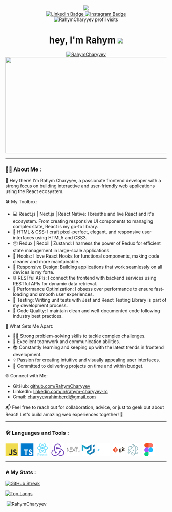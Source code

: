 <div id="header" align="center">
  <img src="https://media.giphy.com/media/M9gbBd9nbDrOTu1Mqx/giphy.gif" width="100"/>
  <div id="badges">
  <a href="https://www.linkedin.com/in/rahym-charyyev-451b19214/">
    <img src="https://img.shields.io/badge/LinkedIn-blue?style=for-the-badge&logo=linkedin&logoColor=white" alt="LinkedIn Badge"/>
  </a>
  <a href="https://www.instagram.com/charyyev_rahym/">
    <img src="https://img.shields.io/badge/Instagram-red?logo=Instagram&logoColor=white&style=for-the-badge" alt="Instagram Badge"/>
  </a>
</div>
<img src="https://komarev.com/ghpvc/?username=RahymCharyyev&style=flat-square&color=blue" alt="RahymCharyyev profil visits"/>
<h1>
  hey, I'm Rahym
  <img src="https://media.giphy.com/media/hvRJCLFzcasrR4ia7z/giphy.gif" width="30px"/>
</h1>
<a href="https://github.com/ryo-ma/github-profile-trophy"><img src="https://github-profile-trophy.vercel.app/?username=RahymCharyyev" alt="RahymCharyyev" /></a>
<div align="center">
  <img src="https://media.giphy.com/media/dWesBcTLavkZuG35MI/giphy.gif" width="600" height="300"/>
</div>
</div>

---

### :man_technologist: About Me :

👋 Hey there! I'm Rahym Charyyev, a passionate frontend developer with a strong focus on building interactive and user-friendly web applications using the React ecosystem.

🛠️ My Toolbox:
- 💻 React.js | Next.js | React Native: I breathe and live React and it's ecosystem. From creating responsive UI components to managing complex state, React is my go-to library.
- 🎨 HTML & CSS: I craft pixel-perfect, elegant, and responsive user interfaces using HTML5 and CSS3.
- 📦 Redux | Recoil | Zustand: I harness the power of Redux for efficient state management in large-scale applications.
- 🔄 Hooks: I love React Hooks for functional components, making code cleaner and more maintainable.
- 📱 Responsive Design: Building applications that work seamlessly on all devices is my forte.
- 🌐 RESTful APIs: I connect the frontend with backend services using RESTful APIs for dynamic data retrieval.
- 🚀 Performance Optimization: I obsess over performance to ensure fast-loading and smooth user experiences.
- 🧪 Testing: Writing unit tests with Jest and React Testing Library is part of my development process.
- 🧹 Code Quality: I maintain clean and well-documented code following industry best practices.

🌟 What Sets Me Apart:
- 👨‍💻 Strong problem-solving skills to tackle complex challenges.
- 🤝 Excellent teamwork and communication abilities.
- 📚 Constantly learning and keeping up with the latest trends in frontend development.
- 💡 Passion for creating intuitive and visually appealing user interfaces.
- 🚧 Committed to delivering projects on time and within budget.

🌐 Connect with Me:
- GitHub: [github.com/RahymCharyyev](https://github.com/RahymCharyyev)
- LinkedIn: [linkedin.com/in/rahym-charyyev-rc]( https://www.linkedin.com/in/rahym-charyyev-rc/)
- Gmail: [charyyevrahimberdi@gmail.com](charyyevrahimberdi@gmail.com)

📬 Feel free to reach out for collaboration, advice, or just to geek out about React! Let's build amazing web experiences together! 🚀


---

### :hammer_and_wrench: Languages and Tools :

<div>
  <img src="https://github.com/devicons/devicon/blob/master/icons/javascript/javascript-original.svg" title="JavaScript" alt="JavaScript" width="40" height="40"/>&nbsp;
  <img src="https://github.com/devicons/devicon/blob/master/icons/typescript/typescript-original.svg" title="Typescript" alt="Typescript" width="40" height="40"/>&nbsp;
  <img src="https://github.com/devicons/devicon/blob/master/icons/react/react-original-wordmark.svg" title="React.js" alt="React.js" width="40" height="40"/>&nbsp;
  <img src="https://github.com/devicons/devicon/blob/master/icons/redux/redux-original.svg" title="Redux" alt="Redux" width="40" height="40"/>&nbsp;
  <img src="https://github.com/devicons/devicon/blob/master/icons/nextjs/nextjs-original-wordmark.svg" title="Next.js" alt="Next.js" width="40" height="40"/>&nbsp;
  <img src="https://github.com/devicons/devicon/blob/master/icons/materialui/materialui-original.svg" title="Material UI" alt="Material UI" width="40" height="40"/>&nbsp;
  <img src="https://github.com/devicons/devicon/blob/master/icons/tailwindcss/tailwindcss-original-wordmark.svg" title="Tailwind.css" alt="Tailwind.css" width="40" height="40"/>&nbsp;
  <img src="https://github.com/devicons/devicon/blob/master/icons/git/git-original-wordmark.svg" title="Git" **alt="Git" width="40" height="40"/>
  <img src="https://github.com/devicons/devicon/blob/master/icons/electron/electron-original.svg" title="Electron.js" alt="Electron.js" width="40" height="40"/>&nbsp;
  <img src="https://github.com/devicons/devicon/blob/master/icons/figma/figma-original.svg" title="Figma" alt="Figma" width="40" height="40"/>&nbsp;
</div>

---

### :fire: My Stats :

[![GitHub Streak](http://github-readme-streak-stats.herokuapp.com?user=RahymCharyyev&theme=light&background=ffffff)](https://git.io/streak-stats)

[![Top Langs](https://github-readme-stats.vercel.app/api/top-langs/?username=RahymCharyyev&layout=compact&theme=vision-friendly-light)](https://github.com/anuraghazra/github-readme-stats)

<p>&nbsp;<img align="center" src="https://github-readme-stats.vercel.app/api?username=RahymCharyyev&show_icons=true&locale=en" alt="RahymCharyyev" /></p>
